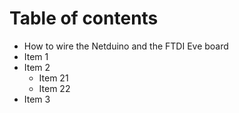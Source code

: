 # Table of contents
* How to wire the Netduino and the FTDI Eve board
* Item 1
* Item 2
	* Item 21
	* Item 22
* Item 3
